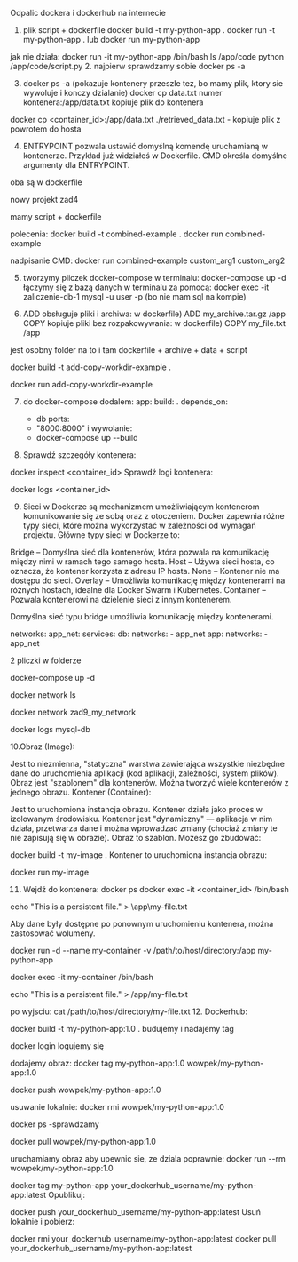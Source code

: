 Odpalic dockera i dockerhub na internecie
1. plik script + dockerfile
docker build -t my-python-app .
docker run -t my-python-app .            lub docker run my-python-app

jak nie działa: docker run -it my-python-app /bin/bash 
ls /app/code
python /app/code/script.py
2. najpierw sprawdzamy sobie docker ps -a



3.  docker ps -a (pokazuje kontenery przeszle tez, bo mamy plik, ktory sie wywoluje i konczy dzialanie)
docker cp data.txt numer kontenera:/app/data.txt    kopiuje plik do kontenera  

docker cp <container_id>:/app/data.txt ./retrieved_data.txt - kopiuje plik z powrotem do hosta

4. ENTRYPOINT pozwala ustawić domyślną komendę uruchamianą w kontenerze. Przykład już widziałeś w Dockerfile.
CMD określa domyślne argumenty dla ENTRYPOINT.
 
oba są w dockerfile

nowy projekt zad4

mamy script + dockerfile

polecenia: 
docker build -t combined-example .
docker run combined-example

nadpisanie CMD: docker run combined-example custom_arg1 custom_arg2

5. tworzymy pliczek docker-compose
w terminalu: docker-compose up -d
łączymy się z bazą danych w terminalu za pomocą:
docker exec -it zaliczenie-db-1 mysql -u user -p (bo nie mam sql na kompie)

6. ADD obsługuje pliki i archiwa:
w dockerfile)
ADD my_archive.tar.gz /app
COPY kopiuje pliki bez rozpakowywania:
w dockerfile)
COPY my_file.txt /app

jest osobny folder na to i tam dockerfile + archive + data + script

 docker build -t add-copy-workdir-example .

 docker run add-copy-workdir-example


7. do docker-compose dodalem:   app:
    build: .
    depends_on:
      - db
    ports:
      - "8000:8000"
i wywolanie: 
      - docker-compose up --build

8. Sprawdź szczegóły kontenera:

docker inspect <container_id>
Sprawdź logi kontenera:

docker logs <container_id>

9. Sieci w Dockerze są mechanizmem umożliwiającym kontenerom komunikowanie się ze sobą oraz z otoczeniem. Docker zapewnia różne typy sieci, które można wykorzystać w zależności od wymagań projektu. Główne typy sieci w Dockerze to:

Bridge – Domyślna sieć dla kontenerów, która pozwala na komunikację między nimi w ramach tego samego hosta.
Host – Używa sieci hosta, co oznacza, że kontener korzysta z adresu IP hosta.
None – Kontener nie ma dostępu do sieci.
Overlay – Umożliwia komunikację między kontenerami na różnych hostach, idealne dla Docker Swarm i Kubernetes.
Container – Pozwala kontenerowi na dzielenie sieci z innym kontenerem.

Domyślna sieć typu bridge umożliwia komunikację między kontenerami.

networks:
  app_net:
services:
  db:
    networks:
      - app_net
  app:
    networks:
      - app_net


2 pliczki w folderze 

docker-compose up -d

docker network ls

docker network zad9_my_network

docker logs mysql-db 

10.Obraz (Image):

Jest to niezmienna, "statyczna" warstwa zawierająca wszystkie niezbędne dane do uruchomienia aplikacji (kod aplikacji, zależności, system plików).
Obraz jest "szablonem" dla kontenerów. Można tworzyć wiele kontenerów z jednego obrazu.
Kontener (Container):

Jest to uruchomiona instancja obrazu. Kontener działa jako proces w izolowanym środowisku.
Kontener jest "dynamiczny" — aplikacja w nim działa, przetwarza dane i można wprowadzać zmiany (chociaż zmiany te nie zapisują się w obrazie).
Obraz to szablon. Możesz go zbudować:

docker build -t my-image .
Kontener to uruchomiona instancja obrazu:

docker run my-image

11. Wejdź do kontenera:
docker ps
docker exec -it <container_id> /bin/bash

echo "This is a persistent file." > \app\my-file.txt

Aby dane były dostępne po ponownym uruchomieniu kontenera, można zastosować wolumeny.

docker run -d --name my-container -v /path/to/host/directory:/app my-python-app

docker exec -it my-container /bin/bash

echo "This is a persistent file." > /app/my-file.txt

po wyjsciu:
cat /path/to/host/directory/my-file.txt
12. Dockerhub:

docker build -t my-python-app:1.0 .
budujemy i nadajemy tag

docker login
logujemy się

dodajemy obraz:
docker tag my-python-app:1.0 wowpek/my-python-app:1.0

docker push wowpek/my-python-app:1.0

usuwanie lokalnie:
docker rmi wowpek/my-python-app:1.0

docker ps  -sprawdzamy

docker pull wowpek/my-python-app:1.0

uruchamiamy obraz aby upewnic sie, ze dziala poprawnie: 
docker run --rm wowpek/my-python-app:1.0



docker tag my-python-app your_dockerhub_username/my-python-app:latest
Opublikuj:

docker push your_dockerhub_username/my-python-app:latest
Usuń lokalnie i pobierz:

docker rmi your_dockerhub_username/my-python-app:latest
docker pull your_dockerhub_username/my-python-app:latest
